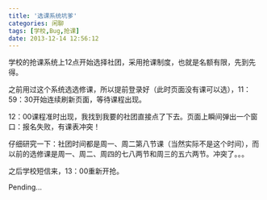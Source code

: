 ```yaml
---
title: '选课系统坑爹'
categories: 闲聊
tags: [学校,Bug,抢课]
date: 2013-12-14 12:56:12
---
```

学校的抢课系统上12点开始选择社团，采用抢课制度，也就是名额有限，先到先得。

之前用过这个系统选选修课，所以提前登录好（此时页面没有课可以选），11：59：30开始连续刷新页面，等待课程出现。

12：00课程准时出现，我找到我要的社团直接点了下去。页面上瞬间弹出一个窗口：报名失败，有课表冲突！

仔细研究一下：社团时间都是周一、周二第八节课（当然实际不是这个时间），而以前的选修课是周一、周二、周四的七八两节和周三的五六两节。冲突了。。。

之后学校短信来，13：00重新开抢。

Pending...
